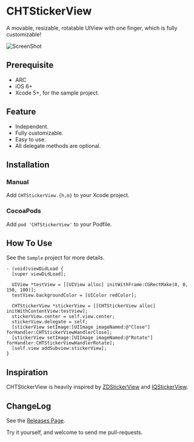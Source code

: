 CHTStickerView
==============

A movable, resizable, rotatable UIView with one finger, which is fully customizable!

![ScreenShot](https://raw.github.com/chiahsien/CHTStickerView/master/screenshot.png)

Prerequisite
------------
* ARC
* iOS 6+
* Xcode 5+, for the sample project.

Feature
-------
* Independent.
* Fully customizable.
* Easy to use.
* All delegate methods are optional.

Installation
------------
### Manual
Add `CHTStickerView.{h,m}` to your Xcode project.

### CocoaPods
Add `pod 'CHTStickerView'` to your Podfile.

How To Use
----------
See the `Sample` project for more details.

``` objc
- (void)viewDidLoad {
  [super viewDidLoad];

  UIView *testView = [[UIView alloc] initWithFrame:CGRectMake(0, 0, 150, 100)];
  testView.backgroundColor = [UIColor redColor];

  CHTStickerView *stickerView = [[CHTStickerView alloc] initWithContentView:testView];
  stickerView.center = self.view.center;
  stickerView.delegate = self;
  [stickerView setImage:[UIImage imageNamed:@"Close"] forHandler:CHTStickerViewHandlerClose];
  [stickerView setImage:[UIImage imageNamed:@"Rotate"] forHandler:CHTStickerViewHandlerRotate];
  [self.view addSubview:stickerView];
}
```

Inspiration
-----------
CHTStickerView is heavily inspired by [ZDStickerView] and [IQStickerView].

ChangeLog
---------
See the [Releases Page].

Try it yourself, and welcome to send me pull-requests.

[ZDStickerView]: https://github.com/zedoul/ZDStickerView
[IQStickerView]: https://github.com/hackiftekhar/IQStickerView
[Releases Page]: https://github.com/chiahsien/CHTStickerView/releases
